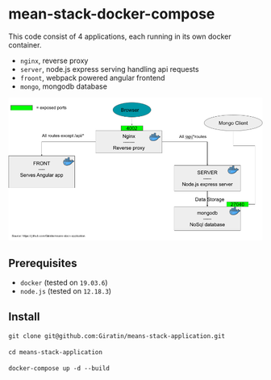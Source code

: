 # mean-stack-docker-compose

This code consist of 4 applications, each running in its own docker container.

- `nginx`, reverse proxy
- `server`, node.js express serving handling api requests
- `froont`, webpack powered angular frontend
- `mongo`, mongodb database

![container overview](https://github.com/Giratin/means-stack-application/raw/main/containers_overview_mean_stack.png)

## Prerequisites

- `docker` (tested on `19.03.6`)
- `node.js` (tested on `12.18.3`)

## Install

```
git clone git@github.com:Giratin/means-stack-application.git

cd means-stack-application

docker-compose up -d --build
```


